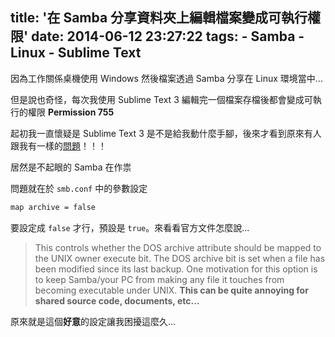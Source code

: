 title: '在 Samba 分享資料夾上編輯檔案變成可執行權限'
date: 2014-06-12 23:27:22
tags:
	- Samba
	- Linux
	- Sublime Text
---

因為工作關係桌機使用 Windows 然後檔案透過 Samba 分享在 Linux 環境當中...

但是說也奇怪，每次我使用 Sublime Text 3 編輯完一個檔案存檔後都會變成可執行的權限 **Permission 755**

起初我一直懷疑是 Sublime Text 3 是不是給我動什麼手腳，後來才看到原來有人跟我有一樣的[問題](https://www.sublimetext.com/forum/viewtopic.php?f=3&t=7969)！！！

居然是不起眼的 Samba 在作祟

問題就在於 `smb.conf` 中的參數設定

```bash
map archive = false 
```

要設定成 `false` 才行，預設是 `true`。來看看官方文件怎麼說...

>This controls whether the DOS archive attribute should be mapped to the UNIX owner execute bit. The DOS archive bit is set when a file has been modified since its last backup. One motivation for this option is to keep Samba/your PC from making any file it touches from becoming executable under UNIX. **This can be quite annoying for shared source code, documents, etc...**

原來就是這個**好意**的設定讓我困擾這麼久...